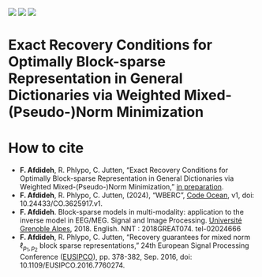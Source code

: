 [![](https://img.shields.io/badge/DOI-10.24433/CO.3625917.v1-blue)](https://doi.org/10.24433/CO.3625917.v1)
[![](https://img.shields.io/badge/HAL-tel.02024666-blue)](https://theses.hal.science/tel-02024666)
[![](https://img.shields.io/badge/DOI-10.1109/EUSIPCO.2016.7760274-blue)](https://doi.org/10.1109/EUSIPCO.2016.7760274)

# Exact Recovery Conditions for Optimally Block-sparse Representation in General Dictionaries via Weighted Mixed-(Pseudo-)Norm Minimization

# How to cite
* **F. Afdideh**, R. Phlypo, C. Jutten, “Exact Recovery Conditions for Optimally Block-sparse Representation in General Dictionaries via Weighted Mixed-(Pseudo-)Norm Minimization,” [in preparation](https://github.com/fardinafdideh/Exact-Recovery-Conditions-for-Optimally-Block-sparse-Representation-in-General-Dictionaries-).
* **F. Afdideh**, R. Phlypo, C. Jutten, (2024), “WBERC”, [Code Ocean](https://doi.org/10.24433/CO.3625917.v1), v1, doi: 10.24433/CO.3625917.v1.
* **F. Afdideh**. Block-sparse models in multi-modality: application to the inverse model in EEG/MEG. Signal and Image Processing. [Université Grenoble Alpes](https://theses.hal.science/tel-02024666), 2018. English. NNT : 2018GREAT074. tel-02024666
* **F. Afdideh**, R. Phlypo, C. Jutten, “Recovery guarantees for mixed norm $\ell_{p_1,p_2}$ block sparse representations,” 24th European Signal Processing Conference ([EUSIPCO](https://ieeexplore.ieee.org/document/7760274)), pp. 378-382, Sep. 2016, doi: 10.1109/EUSIPCO.2016.7760274.
